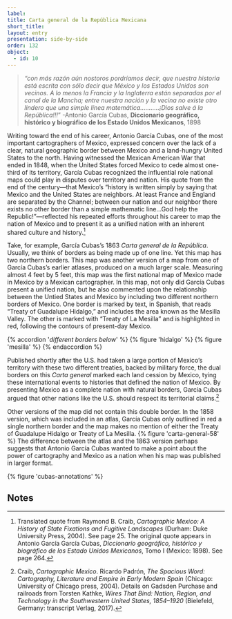 ```yaml
---
label: 
title: Carta general de la República Mexicana 
short_title: 
layout: entry
presentation: side-by-side
order: 132
object:
  - id: 10
---
```

> *“con más razón aún nostoros pordríamos decir, que nuestra historia está escrita con sólo decir que México y los Estados Unidos son vecinos. A lo menos la Francia y la Inglaterra están separadas por el canal de la Mancha; entre nuestra nación y la vecina no existe otro lindero que una simple línea matemática………..¡Dios salve á la República!!!*” -Antonio García Cubas, **Diccionario geográfico, histórico y biográfico de los Estado Unidos Mexicanos**, 1898

Writing toward the end of his career, Antonio García Cubas, one of the most important cartographers of Mexico, expressed concern over the lack of a clear, natural geographic border between Mexico and a land-hungry United States to the north. Having witnessed the Mexican American War that ended in 1848, when the United States forced Mexico to cede almost one-third of its territory, García Cubas recognized the influential role national maps could play in disputes over territory and nation. His quote from the end of the century—that Mexico’s “history is written simply by saying that Mexico and the United States are neighbors. At least France and England are separated by the Channel; between our nation and our neighbor there exists no other border than a simple mathematic line…God help the Republic!”—reflected his repeated efforts throughout his career to map the nation of Mexico and to present it as a unified nation with an inherent shared culture and history.[^1] 

Take, for example, García Cubas’s 1863 *Carta general de la República*. Usually, we think of borders as being made up of one line. Yet this map has two northern borders. This map was another version of a map from one of García Cubas’s earlier atlases, produced on a much larger scale. Measuring almost 4 feet by 5 feet, this map was the first national map of Mexico made in Mexico by a Mexican cartographer. In this map, not only did García Cubas present a unified nation, but he also commented upon the relationship between the Untied States and Mexico by including two different northern borders of Mexico. One border is marked by text, in Spanish, that reads “Treaty of Guadalupe Hidalgo,” and includes the area known as the Mesilla Valley. The other is marked with “Treaty of La Mesilla” and is highlighted in red, following the contours of present-day Mexico.

{% accordion '*different borders below*' %}
{% figure 'hidalgo' %}
{% figure 'mesilla' %}
{% endaccordion %}

Published shortly after the U.S. had taken a large portion of Mexico’s territory with these two different treaties, backed by military force, the dual borders on this *Carta general* marked each land cession by Mexico, tying these international events to histories that defined the nation of Mexico. By presenting Mexico as a complete nation with natural borders, García Cubas argued that other nations like the U.S. should respect its territorial claims.[^2] 

Other versions of the map did not contain this double border. In the 1858 version, which was included in an atlas, García Cubas only outlined in red a single northern border and the map makes no mention of either the Treaty of Guadalupe Hidalgo or Treaty of La Mesilla. {% figure 'carta-general-58' %} The difference between the atlas and the 1863 version perhaps suggests that Antonio García Cubas wanted to make a point about the power of cartography and Mexico as a nation when his map was published in larger format. 

  {% figure 'cubas-annotations' %}

## Notes  

[^1]: Translated quote from Raymond B. Craib, *Cartographic Mexico: A History of State Fixations and Fugitive Landscapes* (Durham: Duke University Press, 2004). See page 25. The original quote appears in Antonio García García Cubas, *Diccionario geográfico, histórico y biográfico de los Estado Unidos Mexicanos*, Tomo I (Mexico: 1898). See page 264.	 

[^2]: Craib, *Cartographic Mexico*. Ricardo Padrón, *The Spacious Word: Cartography, Literature and Empire in Early Modern Spain* (Chicago: University of Chicago press, 2004). Details on Gadsden Purchase and railroads from Torsten Kathke, *Wires That Bind: Nation, Region, and Technology in the Southwestern United States, 1854–1920* (Bielefeld, Germany: transcript Verlag, 2017).  
